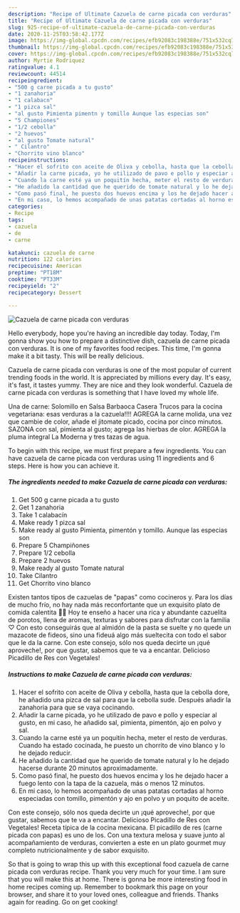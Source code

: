 ```yaml
---
description: "Recipe of Ultimate Cazuela de carne picada con verduras"
title: "Recipe of Ultimate Cazuela de carne picada con verduras"
slug: 925-recipe-of-ultimate-cazuela-de-carne-picada-con-verduras
date: 2020-11-25T03:58:42.177Z
image: https://img-global.cpcdn.com/recipes/efb92083c198388e/751x532cq70/cazuela-de-carne-picada-con-verduras-foto-principal.jpg
thumbnail: https://img-global.cpcdn.com/recipes/efb92083c198388e/751x532cq70/cazuela-de-carne-picada-con-verduras-foto-principal.jpg
cover: https://img-global.cpcdn.com/recipes/efb92083c198388e/751x532cq70/cazuela-de-carne-picada-con-verduras-foto-principal.jpg
author: Myrtie Rodriquez
ratingvalue: 4.1
reviewcount: 44514
recipeingredient:
- "500 g carne picada a tu gusto"
- "1 zanahoria"
- "1 calabacn"
- "1 pizca sal"
- "al gusto Pimienta pimentn y tomillo Aunque las especias son"
- "5 Championes"
- "1/2 cebolla"
- "2 huevos"
- "al gusto Tomate natural"
- " Cilantro"
- "Chorrito vino blanco"
recipeinstructions:
- "Hacer el sofrito con aceite de Oliva y cebolla, hasta que la cebolla dore, he añadido una pizca de sal para que la cebolla sude. Después añadir la zanahoria para que se vaya cocinando."
- "Añadir la carne picada, yo he utilizado de pavo e pollo y especiar al gusto, en mi caso, he añadido sal, pimienta, pimentón, ajo en polvo y sal."
- "Cuando la carne esté ya un poquitín hecha, meter el resto de verduras. Cuando ha estado cocinada, he puesto un chorrito de vino blanco y lo he dejado reducir."
- "He añadido la cantidad que he querido de tomate natural y lo he dejado hacerse durante 20 minutos aproximadamente."
- "Como pasó final, he puesto dos huevos encima y los he dejado hacer a fuego lento con la tapa de la cazuela, más o menos 12 minutos."
- "En mi caso, lo hemos acompañado de unas patatas cortadas al horno especiadas con tomillo, pimentón y ajo en polvo y un poquito de aceite."
categories:
- Recipe
tags:
- cazuela
- de
- carne

katakunci: cazuela de carne 
nutrition: 122 calories
recipecuisine: American
preptime: "PT18M"
cooktime: "PT33M"
recipeyield: "2"
recipecategory: Dessert

---
```



![Cazuela de carne picada con verduras](https://img-global.cpcdn.com/recipes/efb92083c198388e/751x532cq70/cazuela-de-carne-picada-con-verduras-foto-principal.jpg)

Hello everybody, hope you're having an incredible day today. Today, I'm gonna show you how to prepare a distinctive dish, cazuela de carne picada con verduras. It is one of my favorites food recipes. This time, I'm gonna make it a bit tasty. This will be really delicious.

Cazuela de carne picada con verduras is one of the most popular of current trending foods in the world. It is appreciated by millions every day. It's easy, it's fast, it tastes yummy. They are nice and they look wonderful. Cazuela de carne picada con verduras is something that I have loved my whole life.

Una de carne: Solomillo en Salsa Barbaoca Casera Trucos para la cocina vegetariana: esas verduras a la cazuela!!!! AGREGA la carne molida, una vez que cambie de color, añade el jitomate picado, cocina por cinco minutos. SAZONA con sal, pimienta al gusto; agrega las hierbas de olor. AGREGA la pluma integral La Moderna y tres tazas de agua.


To begin with this recipe, we must first prepare a few ingredients. You can have cazuela de carne picada con verduras using 11 ingredients and 6 steps. Here is how you can achieve it.

<!--inarticleads1-->

##### The ingredients needed to make Cazuela de carne picada con verduras:

1. Get 500 g carne picada a tu gusto
1. Get 1 zanahoria
1. Take 1 calabacín
1. Make ready 1 pizca sal
1. Make ready al gusto Pimienta, pimentón y tomillo. Aunque las especias son
1. Prepare 5 Champiñones
1. Prepare 1/2 cebolla
1. Prepare 2 huevos
1. Make ready al gusto Tomate natural
1. Take  Cilantro
1. Get Chorrito vino blanco


Existen tantos tipos de cazuelas de &#34;papas&#34; como cocineros y. Para los días de mucho frío, no hay nada más reconfortante que un exquisito plato de comida calentita 🍜😋 Hoy te enseño a hacer una rica y abundante cazuelita de porotos, llena de aromas, texturas y sabores para disfrutar con la familia ♡ Con esto conseguirás que al almidón de la pasta se suelte y no quede un mazacote de fideos, sino una fideuá algo más sueltecita con todo el sabor que le da la carne. Con este consejo, sólo nos queda decirte un ¡qué aproveche!, por que gustar, sabemos que te va a encantar. Delicioso Picadillo de Res con Vegetales! 

<!--inarticleads2-->

##### Instructions to make Cazuela de carne picada con verduras:

1. Hacer el sofrito con aceite de Oliva y cebolla, hasta que la cebolla dore, he añadido una pizca de sal para que la cebolla sude. Después añadir la zanahoria para que se vaya cocinando.
1. Añadir la carne picada, yo he utilizado de pavo e pollo y especiar al gusto, en mi caso, he añadido sal, pimienta, pimentón, ajo en polvo y sal.
1. Cuando la carne esté ya un poquitín hecha, meter el resto de verduras. Cuando ha estado cocinada, he puesto un chorrito de vino blanco y lo he dejado reducir.
1. He añadido la cantidad que he querido de tomate natural y lo he dejado hacerse durante 20 minutos aproximadamente.
1. Como pasó final, he puesto dos huevos encima y los he dejado hacer a fuego lento con la tapa de la cazuela, más o menos 12 minutos.
1. En mi caso, lo hemos acompañado de unas patatas cortadas al horno especiadas con tomillo, pimentón y ajo en polvo y un poquito de aceite.


Con este consejo, sólo nos queda decirte un ¡qué aproveche!, por que gustar, sabemos que te va a encantar. Delicioso Picadillo de Res con Vegetales! Receta típica de la cocina mexicana. El picadillo de res (carne picada con papas) es uno de los. Con una textura melosa y suave junto al acompañamiento de verduras, convierten a este en un plato gourmet muy completo nutricionalmente y de sabor exquisito. 

So that is going to wrap this up with this exceptional food cazuela de carne picada con verduras recipe. Thank you very much for your time. I am sure that you will make this at home. There is gonna be more interesting food in home recipes coming up. Remember to bookmark this page on your browser, and share it to your loved ones, colleague and friends. Thanks again for reading. Go on get cooking!
